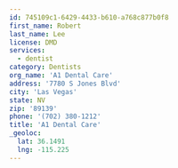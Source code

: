 ```yaml
---
id: 745109c1-6429-4433-b610-a768c877b0f8
first_name: Robert
last_name: Lee
license: DMD
services:
  - dentist
category: Dentists
org_name: 'A1 Dental Care'
address: '7780 S Jones Blvd'
city: 'Las Vegas'
state: NV
zip: '89139'
phone: '(702) 380-1212'
title: 'A1 Dental Care'
_geoloc:
  lat: 36.1491
  lng: -115.225
---
```

